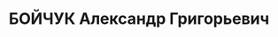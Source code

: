 ---
title: БОЙЧУК Александр Григорьевич
description: р. 1897, с. Казанка Дніпропетровської обл., українець, селянин, позапартійний,
  освіта початкова, начальник бойової підготовки ТСОАВІАХІМ, м. Кривий Ріг. 28.12.1937
  звинувачений у належності до к/рев. організації, розстріляний. Реабілітований 07.01.1958
  р.
---